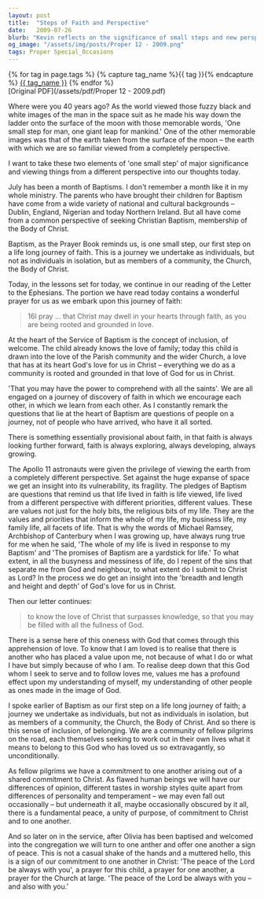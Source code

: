 ```yaml
---
layout: post
title:  "Steps of Faith and Perspective"
date:   2009-07-26
blurb: "Kevin reflects on the significance of small steps and new perspectives, drawing parallels between the moon landing and the journey of faith marked by baptism. He emphasizes the importance of community in this journey, sharing insights from the Letter to the Ephesians on comprehending the vastness of Christ's love and living a life aligned with baptismal promises."
og_image: "/assets/img/posts/Proper 12 - 2009.png"
tags: Proper Special_Occasions
---    
```

<div class="tag-pills">
  {% for tag in page.tags %}
    {% capture tag_name %}{{ tag }}{% endcapture %}
    <a href="{{ site.baseurl }}/tag/{{ tag_name }}" class="tag-pill">{{ tag_name }}</a>
  {% endfor %}
</div>
[Original PDF](/assets/pdf/Proper 12 - 2009.pdf)

Where were you 40 years ago? As the world viewed those fuzzy black and white images of the man in the space suit as he made his way down the ladder onto the surface of the moon with those memorable words, 'One small step for man, one giant leap for mankind.' One of the other memorable images was that of the earth taken from the surface of the moon – the earth with which we are so familiar viewed from a completely perspective.

I want to take these two elements of 'one small step' of major significance and viewing things from a different perspective into our thoughts today.

July has been a month of Baptisms. I don't remember a month like it in my whole ministry. The parents who have brought their children for Baptism have come from a wide variety of national and cultural backgrounds – Dublin, England, Nigerian and today Northern Ireland. But all have come from a common perspective of seeking Christian Baptism, membership of the Body of Christ.

Baptism, as the Prayer Book reminds us, is one small step, our first step on a life long journey of faith. This is a journey we undertake as individuals, but not as individuals in isolation, but as members of a community, the Church, the Body of Christ.

Today, in the lessons set for today, we continue in our reading of the Letter to the Ephesians. The portion we have read today contains a wonderful prayer for us as we embark upon this journey of faith:

> 16I pray ... that Christ may dwell in your hearts through faith, as you are being rooted and grounded in love.

At the heart of the Service of Baptism is the concept of inclusion, of welcome. The child already knows the love of family; today this child is drawn into the love of the Parish community and the wider Church, a love that has at its heart God's love for us in Christ – everything we do as a community is rooted and grounded in that love of God for us in Christ.

'That you may have the power to comprehend with all the saints'. We are all engaged on a journey of discovery of faith in which we encourage each other, in which we learn from each other. As I constantly remark the questions that lie at the heart of Baptism are questions of people on a journey, not of people who have arrived, who have it all sorted.

There is something essentially provisional about faith, in that faith is always looking further forward, faith is always exploring, always developing, always growing.

The Apollo 11 astronauts were given the privilege of viewing the earth from a completely different perspective. Set against the huge expanse of space we get an insight into its vulnerability, its fragility. The pledges of Baptism are questions that remind us that life lived in faith is life viewed, life lived from a different perspective with different priorities, different values. These are values not just for the holy bits, the religious bits of my life. They are the values and priorities that inform the whole of my life, my business life, my family life, all facets of life. That is why the words of Michael Ramsey, Archbishop of Canterbury when I was growing up, have always rung true for me when he said, 'The whole of my life is lived in response to my Baptism' and 'The promises of Baptism are a yardstick for life.' To what extent, in all the busyness and messiness of life, do I repent of the sins that separate me from God and neighbour, to what extent do I submit to Christ as Lord? In the process we do get an insight into the 'breadth and length and height and depth' of God's love for us in Christ.

Then our letter continues:

> to know the love of Christ that surpasses knowledge, so that you may be filled with all the fullness of God.

There is a sense here of this oneness with God that comes through this apprehension of love. To know that I am loved is to realise that there is another who has placed a value upon me, not because of what I do or what I have but simply because of who I am. To realise deep down that this God whom I seek to serve and to follow loves me, values me has a profound effect upon my understanding of myself, my understanding of other people as ones made in the image of God.

I spoke earlier of Baptism as our first step on a life long journey of faith; a journey we undertake as individuals, but not as individuals in isolation, but as members of a community, the Church, the Body of Christ. And so there is this sense of inclusion, of belonging. We are a community of fellow pilgrims on the road, each themselves seeking to work out in their own lives what it means to belong to this God who has loved us so extravagantly, so unconditionally.

As fellow pilgrims we have a commitment to one another arising out of a shared commitment to Christ. As flawed human beings we will have our differences of opinion, different tastes in worship styles quite apart from differences of personality and temperament – we may even fall out occasionally – but underneath it all, maybe occasionally obscured by it all, there is a fundamental peace, a unity of purpose, of commitment to Christ and to one another.

And so later on in the service, after Olivia has been baptised and welcomed into the congregation we will turn to one anther and offer one another a sign of peace. This is not a casual shake of the hands and a muttered hello, this is a sign of our commitment to one another in Christ: 'The peace of the Lord be always with you', a prayer for this child, a prayer for one another, a prayer for the Church at large. 'The peace of the Lord be always with you – and also with you.'
